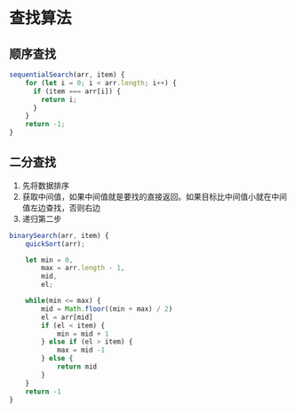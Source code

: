# 查找算法

## 顺序查找

```js
sequentialSearch(arr, item) {
    for (let i = 0; i < arr.length; i++) {
      if (item === arr[i]) {
        return i;
      }
    }
    return -1;
}
```

## 二分查找

1. 先将数据排序
2. 获取中间值，如果中间值就是要找的直接返回。如果目标比中间值小就在中间值左边查找，否则右边
3. 递归第二步

```js
binarySearch(arr, item) {
    quickSort(arr);

    let min = 0,
        max = arr.length - 1,
        mid,
        el;

    while(min <= max) {
        mid = Math.floor((min + max) / 2)
        el = arr[mid]
        if (el < item) {
            min = mid + 1
        } else if (el > item) {
            max = mid -1
        } else {
            return mid
        }
    }
    return -1
}
```